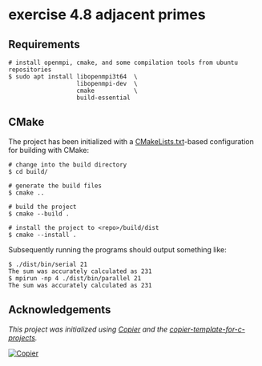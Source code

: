# exercise 4.8 adjacent primes

## Requirements

```
# install openmpi, cmake, and some compilation tools from ubuntu repositories
$ sudo apt install libopenmpi3t64  \
                   libopenmpi-dev  \
                   cmake           \
                   build-essential
```

## CMake

The project has been initialized with a [CMakeLists.txt](CMakeLists.txt)-based
configuration for building with CMake:

```console
# change into the build directory
$ cd build/

# generate the build files
$ cmake ..

# build the project
$ cmake --build .

# install the project to <repo>/build/dist
$ cmake --install .
```

Subsequently running the programs should output something like:

```text
$ ./dist/bin/serial 21
The sum was accurately calculated as 231
$ mpirun -np 4 ./dist/bin/parallel 21
The sum was accurately calculated as 231
```

## Acknowledgements

_This project was initialized using [Copier](https://pypi.org/project/copier) and the [copier-template-for-c-projects](https://github.com/jspaaks/copier-template-for-c-projects)._

[![Copier](https://img.shields.io/endpoint?url=https://raw.githubusercontent.com/copier-org/copier/master/img/badge/badge-grayscale-inverted-border-orange.json)](https://github.com/copier-org/copier)
